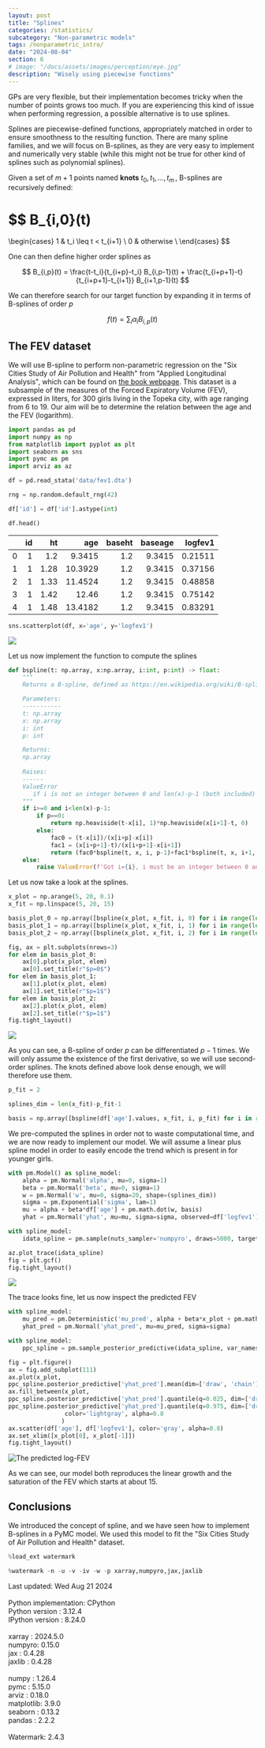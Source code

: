 ```yaml
---
layout: post
title: "Splines"
categories: /statistics/
subcategory: "Non-parametric models"
tags: /nonparametric_intro/
date: "2024-08-04"
section: 6
# image: "/docs/assets/images/perception/eye.jpg"
description: "Wisely using piecewise functions"
---
```


GPs are very flexible, but their implementation becomes tricky when the number of points
grows too much.
If you are experiencing this kind of issue when performing regression, a possible alternative
is to use splines.

Splines are piecewise-defined functions, appropriately matched in order to ensure smoothness
to the resulting function.
There are many spline families, and we will focus on B-splines, as they are very easy to implement
and numerically very stable (while this might not be true for other kind of splines such
as polynomial splines).

Given a set of $m+1$ points named **knots** $t_0,t_1,\dots,t_m\,,$ B-splines
are recursively defined:

$$
B_{i,0}(t)
= 
\begin{cases}
1 & t_i \leq t < t_{i+1} \\
0 & otherwise \\
\end{cases}
$$

One can then define higher order splines as

$$
B_{i,p}(t) = \frac{t-t_i}{t_{i+p}-t_i} B_{i,p-1}(t) +
\frac{t_{i+p+1}-t}{t_{i+p+1}-t_{i+1}} B_{i+1,p-1}(t)
$$

We can therefore search for our target function by expanding it in terms of B-splines
of order $p$


$$
f(t) = \sum_i  \alpha_i B_{i, p}(t)
$$

## The FEV dataset

We will use B-spline to perform non-parametric regression on the "Six Cities Study of Air Pollution and Health"
from "Applied Longitudinal Analysis", which  can be found on [the book webpage](https://content.sph.harvard.edu/fitzmaur/ala2e/).
This dataset is a subsample of the measures of the Forced Expiratory Volume (FEV), expressed in liters,
for 300 girls living in the Topeka city, with age ranging from 6 to 19.
Our aim will be to determine the relation between the age and the FEV (logarithm).

```python
import pandas as pd
import numpy as np
from matplotlib import pyplot as plt
import seaborn as sns
import pymc as pm
import arviz as az

df = pd.read_stata('data/fev1.dta')

rng = np.random.default_rng(42)

df['id'] = df['id'].astype(int)

df.head()
```

|    |   id |   ht |     age |   baseht |   baseage |   logfev1 |
|---:|-----:|-----:|--------:|---------:|----------:|----------:|
|  0 |    1 | 1.2  |  9.3415 |      1.2 |    9.3415 |   0.21511 |
|  1 |    1 | 1.28 | 10.3929 |      1.2 |    9.3415 |   0.37156 |
|  2 |    1 | 1.33 | 11.4524 |      1.2 |    9.3415 |   0.48858 |
|  3 |    1 | 1.42 | 12.46   |      1.2 |    9.3415 |   0.75142 |
|  4 |    1 | 1.48 | 13.4182 |      1.2 |    9.3415 |   0.83291 |

```python
sns.scatterplot(df, x='age', y='logfev1')
```

![](/docs/assets/images/statistics/splines/data.webp)

Let us now implement the function to compute the splines

```python
def bspline(t: np.array, x:np.array, i:int, p:int) -> float:
    """
    Returns a B-spline, defined as https://en.wikipedia.org/wiki/B-spline.

    Parameters:
    -----------
    t: np.array
    x: np.array
    i: int
    p: int

    Returns:
    np.array
    
    Raises:
    ------
    ValueError
       if i is not an integer between 0 and len(x)-p-1 (both included)
    """
    if i>=0 and i<len(x)-p-1:
        if p==0:
            return np.heaviside(t-x[i], 1)*np.heaviside(x[i+1]-t, 0)
        else:
            fac0 = (t-x[i])/(x[i+p]-x[i])
            fac1 = (x[i+p+1]-t)/(x[i+p+1]-x[i+1])
            return (fac0*bspline(t, x, i, p-1)+fac1*bspline(t, x, i+1, p-1))
    else:
        raise ValueError(f'Got i={i}, i must be an integer between 0 and len(x)-p-1={len(x)-p-1}')
```

Let us now take a look at the splines.

```python
x_plot = np.arange(5, 20, 0.1)
x_fit = np.linspace(5, 20, 15)

basis_plot_0 = np.array([bspline(x_plot, x_fit, i, 0) for i in range(len(x_fit)-1)])
basis_plot_1 = np.array([bspline(x_plot, x_fit, i, 1) for i in range(len(x_fit)-2)])
basis_plot_2 = np.array([bspline(x_plot, x_fit, i, 2) for i in range(len(x_fit)-3)])

fig, ax = plt.subplots(nrows=3)
for elem in basis_plot_0:
    ax[0].plot(x_plot, elem)
    ax[0].set_title(r"$p=0$")
for elem in basis_plot_1:
    ax[1].plot(x_plot, elem)
    ax[1].set_title(r"$p=1$")
for elem in basis_plot_2:
    ax[2].plot(x_plot, elem)
    ax[2].set_title(r"$p=1$")
fig.tight_layout()
```

![](/docs/assets/images/statistics/splines/basis.webp)

As you can see, a B-spline of order $p$ can be differentiated $p-1$ times.
We will only assume the existence of the first derivative, so we will use
second-order splines.
The knots defined above look dense enough, we will therefore use them.

```python
p_fit = 2

splines_dim = len(x_fit)-p_fit-1

basis = np.array([bspline(df['age'].values, x_fit, i, p_fit) for i in range(splines_dim)])
```

We pre-computed the splines in order not to waste computational time, and we are now ready to 
implement our model. We will assume a linear plus spline model in order to easily
encode the trend which is present in for younger girls.

```python
with pm.Model() as spline_model:
    alpha = pm.Normal('alpha', mu=0, sigma=1)
    beta = pm.Normal('beta', mu=0, sigma=1)
    w = pm.Normal('w', mu=0, sigma=20, shape=(splines_dim))
    sigma = pm.Exponential('sigma', lam=1)
    mu = alpha + beta*df['age'] + pm.math.dot(w, basis)
    yhat = pm.Normal('yhat', mu=mu, sigma=sigma, observed=df['logfev1'])

with spline_model:
    idata_spline = pm.sample(nuts_sampler='numpyro', draws=5000, target_accept=0.9, random_seed=rng)

az.plot_trace(idata_spline)
fig = plt.gcf()
fig.tight_layout()
```

![](/docs/assets/images/statistics/splines/trace.webp)

The trace looks fine, let us now inspect the predicted FEV

```python
with spline_model:
    mu_pred = pm.Deterministic('mu_pred', alpha + beta*x_plot + pm.math.dot(w, basis_plot_2))
    yhat_pred = pm.Normal('yhat_pred', mu=mu_pred, sigma=sigma)

with spline_model:
    ppc_spline = pm.sample_posterior_predictive(idata_spline, var_names=['yhat_pred', 'mu_pred'])

fig = plt.figure()
ax = fig.add_subplot(111)
ax.plot(x_plot,
ppc_spline.posterior_predictive['yhat_pred'].mean(dim=['draw', 'chain']))
ax.fill_between(x_plot,
ppc_spline.posterior_predictive['yhat_pred'].quantile(q=0.025, dim=['draw', 'chain']),
ppc_spline.posterior_predictive['yhat_pred'].quantile(q=0.975, dim=['draw', 'chain']),
                color='lightgray', alpha=0.8
               )
ax.scatter(df['age'], df['logfev1'], color='gray', alpha=0.8)
ax.set_xlim([x_plot[0], x_plot[-1]])
fig.tight_layout()
```

![The predicted log-FEV](/docs/assets/images/statistics/splines/ppc.webp)

As we can see, our model both reproduces the linear growth and the saturation of the FEV
which starts at about 15.

## Conclusions

We introduced the concept of spline, and we have seen how to implement B-splines
in a PyMC model.
We used this model to fit the "Six Cities Study of Air Pollution and Health"
dataset.

```python
%load_ext watermark
```

```python
%watermark -n -u -v -iv -w -p xarray,numpyro,jax,jaxlib
```

<div class="code">
Last updated: Wed Aug 21 2024
<br>

<br>
Python implementation: CPython
<br>
Python version       : 3.12.4
<br>
IPython version      : 8.24.0
<br>

<br>
xarray : 2024.5.0
<br>
numpyro: 0.15.0
<br>
jax    : 0.4.28
<br>
jaxlib : 0.4.28
<br>

<br>
numpy     : 1.26.4
<br>
pymc      : 5.15.0
<br>
arviz     : 0.18.0
<br>
matplotlib: 3.9.0
<br>
seaborn   : 0.13.2
<br>
pandas    : 2.2.2
<br>

<br>
Watermark: 2.4.3
<br>
</div>
